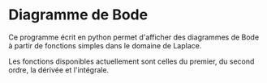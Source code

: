 # Diagramme de Bode


Ce programme écrit en python permet d'afficher des diagrammes de Bode à partir de fonctions simples dans le domaine de Laplace.

Les fonctions disponibles actuellement sont celles du premier, du second ordre, la dérivée et l'intégrale.
